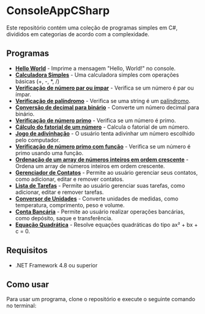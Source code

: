 # ConsoleAppCSharp

Este repositório contém uma coleção de programas simples em C#, divididos em categorias de acordo com a complexidade.

## Programas

* **[Hello World](https://github.com/RodriguesFundo/ConsoleAppCSharp/tree/main/HelloWorld)** - Imprime a mensagem "Hello, World!" no console.
* **[Calculadora Simples](https://github.com/RodriguesFundo/ConsoleAppCSharp/tree/main/CalculadoraSimples)** - Uma calculadora simples com operações básicas (+, -, *, /)
* **[Verificação de número par ou ímpar](https://github.com/RodriguesFundo/ConsoleAppCSharp/tree/main/VerificadorNumeroParOuImpar)** - Verifica se um número é par ou ímpar.
* **[Verificação de palíndromo](https://github.com/RodriguesFundo/ConsoleAppCSharp/tree/main/VerificacaoDePalindromo)** - Verifica se uma string é um [palíndromo](https://pt.wikipedia.org/wiki/Pal%C3%ADndromo).
* **[Conversão de decimal para binário](https://github.com/RodriguesFundo/ConsoleAppCSharp/tree/main/ConversaoDeDecimalParaBinario)** - Converte um número decimal para binário.
* **[Verificação de número primo](https://github.com/RodriguesFundo/ConsoleAppCSharp/tree/main/VerificadorNumeroPrimo)** - Verifica se um número é primo.
* **[Cálculo do fatorial de um número](https://github.com/RodriguesFundo/ConsoleAppCSharp/tree/main/CalculoFatorial)** - Calcula o fatorial de um número.
* **[Jogo de adivinhação](https://github.com/RodriguesFundo/ConsoleAppCSharp/tree/main/JogoDeAdivinhacao)** - O usuário tenta adivinhar um número escolhido pelo computador.
* **[Verificação de número primo com função](https://github.com/RodriguesFundo/ConsoleAppCSharp/tree/main/VerificacaoDeNumeroPrimoComFuncao)** - Verifica se um número é primo usando uma função.
* **[Ordenação de um array de números inteiros em ordem crescente](https://github.com/RodriguesFundo/ConsoleAppCSharp/tree/main/OrdenacaoDeUmArrayDeNumerosInteirosEmOrdemCrescente)** - Ordena um array de números inteiros em ordem crescente.
* **[Gerenciador de Contatos](https://github.com/RodriguesFundo/ConsoleAppCSharp/tree/main/GerenciadorDeContactos)** - Permite ao usuário gerenciar seus contatos, como adicionar, editar e remover contatos.
* **[Lista de Tarefas](https://github.com/RodriguesFundo/ConsoleAppCSharp/tree/main/ListaTarrefas)** - Permite ao usuário gerenciar suas tarefas, como adicionar, editar e remover tarefas.
* **[Conversor de Unidades](https://github.com/RodriguesFundo/ConsoleAppCSharp/tree/main/ConversorDeUnidades)** - Converte unidades de medidas, como temperatura, comprimento, peso e volume.
* **[Conta Bancária](https://github.com/RodriguesFundo/ConsoleAppCSharp/tree/main/ContaBancaria)** - Permite ao usuário realizar operações bancárias, como depósito, saque e transferência.
* **[Equação Quadrática](https://github.com/RodriguesFundo/ConsoleAppCSharp/tree/main/EquacaoQuadratica)** - Resolve equações quadráticas do tipo ax² + bx + c = 0.


## Requisitos

* .NET Framework 4.8 ou superior

## Como usar

Para usar um programa, clone o repositório e execute o seguinte comando no terminal:


